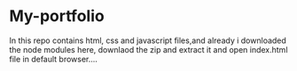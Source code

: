 # My-portfolio

In this repo contains html, css and javascript files,and already i downloaded the node modules here, downlaod the zip and extract it and open index.html file in default browser....
